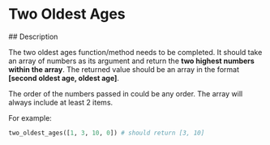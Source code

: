 # Two Oldest Ages

## Description

The two oldest ages function/method needs to be completed. It should take an array of numbers as its argument and return the **two highest numbers within the array**. The returned value should be an array in the format **[second oldest age, oldest age]**.

The order of the numbers passed in could be any order. The array will always include at least 2 items.

For example:

```python
two_oldest_ages([1, 3, 10, 0]) # should return [3, 10]
```
